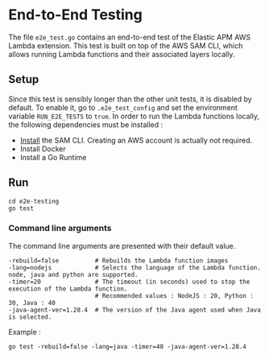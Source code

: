 # End-to-End Testing

The file `e2e_test.go` contains an end-to-end test of the Elastic APM AWS Lambda extension. This test is built on top of the AWS SAM CLI, which allows running Lambda functions and their associated layers locally.

## Setup

Since this test is sensibly longer than the other unit tests, it is disabled by default. To enable it, go to `.e2e_test_config` and set the environment variable `RUN_E2E_TESTS` to `true`.
In order to run the Lambda functions locally, the following dependencies must be installed :
- [Install](https://docs.aws.amazon.com/serverless-application-model/latest/developerguide/serverless-sam-cli-install.html) the SAM CLI. Creating an AWS account is actually not required.
- Install Docker
- Install a Go Runtime

## Run

```shell
cd e2e-testing
go test
```

### Command line arguments
The command line arguments are presented with their default value.
```shell
-rebuild=false          # Rebuilds the Lambda function images
-lang=nodejs            # Selects the language of the Lambda function. node, java and python are supported.
-timer=20               # The timeout (in seconds) used to stop the execution of the Lambda function.
                        # Recommended values : NodeJS : 20, Python : 30, Java : 40
-java-agent-ver=1.28.4  # The version of the Java agent used when Java is selected.
```

Example :
```shell
go test -rebuild=false -lang=java -timer=40 -java-agent-ver=1.28.4
```
